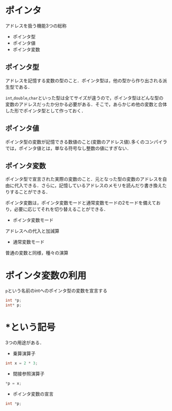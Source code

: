 # ポインタ
アドレスを扱う機能3つの総称
- ポインタ型
- ポインタ値
- ポインタ変数

## ポインタ型

アドレスを記憶する変数の型のこと．ポインタ型は，他の型から作り出される派生型である．

`int`,`double`,`char`といった型は全てサイズが違うので，ポインタ型はどんな型の変数のアドレスだったか分かる必要がある．そこで，あらかじめ他の変数と合体した形でポインタ型として作っておく．

## ポインタ値

ポインタ型の変数が記憶できる数値のこと(変数のアドレス値).多くのコンパイラでは，ポインタ値とは，単なる符号なし整数の値にすぎない．

## ポインタ変数

ポインタ型で宣言された実際の変数のこと．元となった型の変数のアドレスを自由に代入できる．さらに，記憶しているアドレスのメモリを読んだり書き換えたりすることができる．

ポインタ変数は，ポインタ変数モードと通常変数モードの2モードを備えており，必要に応じてそれを切り替えることができる．

- ポインタ変数モード

アドレスへの代入と加減算

- 通常変数モード

普通の変数と同様，種々の演算


# ポインタ変数の利用

`p`という名前のintへのポインタ型の変数を宣言する

```cpp
int *p;
int* p;
```

# \*という記号

3つの用途がある．

- 乗算演算子

```cpp
int x = 2 * 3;
```

- 間接参照演算子

```cpp
*p = x;
```

- ポインタ変数の宣言

```cpp
int *p;
```
